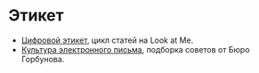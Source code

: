 # Этикет
- [Цифровой этикет](http://www.lookatme.ru/mag/how-to/etiquette/), цикл статей на Look at Me.
- [Культура электронного письма](https://bureau.ru/soviet/selected/andrey-parshin/kultura-elektronnogo-pisma/), подборка советов от Бюро Горбунова.